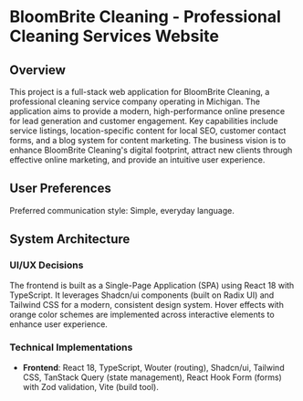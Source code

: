 # BloomBrite Cleaning - Professional Cleaning Services Website

## Overview

This project is a full-stack web application for BloomBrite Cleaning, a professional cleaning service company operating in Michigan. The application aims to provide a modern, high-performance online presence for lead generation and customer engagement. Key capabilities include service listings, location-specific content for local SEO, customer contact forms, and a blog system for content marketing. The business vision is to enhance BloomBrite Cleaning's digital footprint, attract new clients through effective online marketing, and provide an intuitive user experience.

## User Preferences

Preferred communication style: Simple, everyday language.

## System Architecture

### UI/UX Decisions
The frontend is built as a Single-Page Application (SPA) using React 18 with TypeScript. It leverages Shadcn/ui components (built on Radix UI) and Tailwind CSS for a modern, consistent design system. Hover effects with orange color schemes are implemented across interactive elements to enhance user experience.

### Technical Implementations
- **Frontend**: React 18, TypeScript, Wouter (routing), Shadcn/ui, Tailwind CSS, TanStack Query (state management), React Hook Form (forms) with Zod validation, Vite (build tool).
- **Backend**: Node.js, Express.js, TypeScript.
- **Database**: PostgreSQL with Drizzle ORM.
- **Performance**: Image optimization (WebP conversion, compression), critical resource preloading, Gzip compression, caching for static assets, code splitting.
- **SEO**: Comprehensive schema.org markup (Local Business, Services, Reviews), dynamic meta tags, Open Graph images, automated XML sitemap generation, canonical URLs, and targeted content for local SEO.
- **Security**: Express sessions with PostgreSQL store.
- **Business Logic**: Service pages, location-specific landing pages, contact/quote forms, blog system, and comprehensive SEO components including internal linking strategies.

### Feature Specifications
- **Service Pages**: Detailed descriptions for various cleaning services (e.g., window cleaning, power washing, carpet cleaning, residential cleaning).
- **Location Pages**: SEO-optimized pages for specific Michigan cities with local content.
- **Programmatic SEO (PSEO)**: Automated generation of 25 landing pages combining 5 cities × 5 services at /mi/{city}/{service}/ URLs with dynamic SEO optimization, structured data, and internal linking.
- **Lead Generation**: Contact and quote forms with robust validation.
- **Content Marketing**: Blog section for cleaning guides and tips.
- **Payment Integration**: Bitcoin payment option integrated.
- **Career Functionality**: Dedicated careers page with application form and Discord/AI integration for notifications and candidate analysis.
- **Communication**: Primary customer communication preference shifted to "text us."

### System Design Choices
The application is designed for scalability and performance, utilizing a serverless PostgreSQL database (Neon) and optimized asset delivery. A focus on SEO is embedded throughout the architecture, from structured data to content strategy and internal linking.

## External Dependencies

### Third-Party Services
- **Google Maps API**: For location services and mapping.
- **Google Fonts**: Inter font family.
- **Font Awesome**: Icon library.
- **Neon**: Serverless PostgreSQL hosting.
- **Jobber**: Embedded form for quotes.
- **SendGrid**: For email notifications (e.g., HR for job applications).
- **Discord Webhooks**: For job application notifications.
- **GPT-4o**: AI-powered application analysis for career functionality.

### Database
- **PostgreSQL**: Primary data store for the application.

### Deployment
- **Replit**: Development and hosting platform.

## Recent Changes

- **October 5, 2025**: Implemented Programmatic SEO (PSEO) system generating 25 dynamic landing pages at /mi/{city}/{service}/ URLs. Created modular JSON-based data architecture (pseo-cities.json, pseo-services.json, pseo-join.json) allowing easy expansion by editing JSON files. Built PseoPage component with full SEO optimization including meta tags, canonical URLs, H1 tags, 400-600 word dynamic content, LocalBusiness/Service JSON-LD structured data, and internal linking to related pages. Updated sitemap generator to automatically include all PSEO pages. Verified with automated Playwright testing - all pages display correctly with proper SEO tags. System covers 5 cities (Wixom, Novi, Milford, Commerce Township, South Lyon) and 5 services (house cleaning, deep cleaning, move-out cleaning, recurring cleaning, commercial cleaning).
- **October 5, 2025**: Fixed low word count issue (41 pages showing only 8 words) by adding substantial SEO-friendly content directly to index.html. Added hidden SEO content div with 600+ words covering services, service areas, why choose BloomBrite, contact info, blog resources, and careers. Added noscript fallback with 200+ words for browsers without JavaScript. Added comprehensive JSON-LD structured data with LocalBusiness schema, service catalog (9 services), and geographic coverage (10 cities). Non-JavaScript crawlers now see 800+ words instead of 8 words, while the React app displays normally for users.
- **October 5, 2025**: Addressed orphan pages issue (40 pages) by significantly expanding footer internal linking structure. Added new "Resources" section to footer with links to blog overview, city blog index, all 4 individual city blog pages (Wixom, Novi, Livonia, West Bloomfield), all 3 main blog posts (appliance cleaning, Novi guide, Memorial Day), careers page, and checklist. Also expanded Services footer section to include specialty service pages (Window Cleaning, Power Washing, Carpet Cleaning). Since footer appears on every page, all previously orphan pages now have incoming internal links from entire site.
- **October 5, 2025**: Fixed missing meta descriptions across all 41+ pages identified in SEO audit. Added default meta description tag to index.html ensuring crawlers that don't execute JavaScript can still read meta descriptions. All pages already had SeoHead component that dynamically updates meta descriptions per-page via JavaScript, but the initial HTML lacked a fallback meta tag. Verified with 16-step automated test covering homepage, services, contact, locations, blog, and FAQ pages - all now properly display unique, SEO-optimized meta descriptions.
- **October 5, 2025**: Fixed missing canonical URLs on 41+ pages identified in Ahrefs audit - added canonical URLs to all blog city pages (Livonia, Novi, West Bloomfield, Wixom), all individual service pages (Window Cleaning, Power Washing, Carpet Cleaning), and all blog posts (BlogOverview, ApplianceCleaning, NoviCleaningGuide, MemorialDayCleaning, CityBlogIndex). Verified with 31-step automated test suite confirming canonical tags are properly rendered on all pages pointing to www.bloombritecleaning.com domain. This fix resolves the duplicate content issue flagged by Ahrefs for pages without canonical URLs.

## SEO Architecture Notes

### Client-Side Rendering Considerations
This is a React SPA (Single-Page Application) with client-side rendering. Some SEO audit tools that don't execute JavaScript may report false negatives for:
- **H1 Tags**: All 27 page components have H1 tags, but they're rendered client-side. Modern crawlers (Google, Bing) execute JavaScript and see them.
- **Internal Links**: All pages have outgoing links via navigation and footer, but they're rendered by React. Modern crawlers execute JavaScript and see them.
- **Meta Tags**: Default meta tags in index.html serve as fallback. SeoHead component dynamically updates meta tags per-page for JavaScript-enabled crawlers.

These are fundamental limitations of SPAs. The site is properly optimized for modern search engines that execute JavaScript (which includes all major search engines as of 2025).